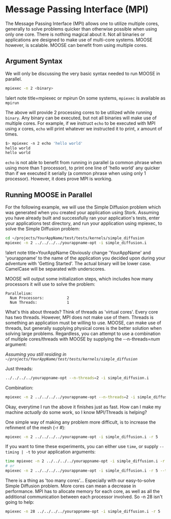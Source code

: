 
# Message Passing Interface (MPI)

The Message Passing Interface (MPI) allows one to utilize multiple cores, generally to solve problems quicker than otherwise possible when using only one core. There is nothing magical about it. Not all binaries or applications are designed to make use of multi-core systems. MOOSE however, is scalable. MOOSE can benefit from using multiple cores.

## Argument Syntax

We will only be discussing the very basic syntax needed to run MOOSE in parallel.

```bash
mpiexec -n 2 <binary>
```

!alert note title=mpiexec or mpirun
On some systems, `mpiexec` is available as `mpirun`

The above will provide 2 processing cores to be utilized while running `binary`. Any binary can be executed, but not all binaries will make use of multiple cores. For example, if we instruct `echo` to be executed with MPI using *x* cores, `echo` will print whatever we instructed it to print, *x* amount of times.

```bash
$> mpiexec -n 2 echo 'hello world'
hello world
hello world
```

`echo` is not able to benefit from running in parallel (a common phrase when using more than 1 processor), to print one line of 'hello world' any quicker than if we executed it serially (a common phrase when using only 1 processor). However, it does prove MPI is working.

## Running MOOSE in Parallel

For the following example, we will use the Simple Diffusion problem which was generated when you created your application using Stork. Assuming you have already built and successfully ran your application's tests, enter your applications test directory, and run your application using mpiexec, to solve the Simple Diffusion problem:

```bash
cd ~/projects/YourAppName/test/tests/kernels/simple_diffusion
mpiexec -n 2 ../../../../yourappname-opt -i simple_diffusion.i
```

!alert note title=YourAppName
Obviously change 'YourAppName' and 'yourappname' to the name of the application you decided upon during your adventure with 'Getting Started'. The actual binary will be lower case. CamelCase will be separated with underscores.

MOOSE will output some initialization steps, which includes how many processors it will use to solve the problem:

```pre
Parallelism:
  Num Processors:          2
  Num Threads:             1
```

What's this about threads? Think of threads as 'virtual cores'. Every core has two threads. However, MPI does not make use of them. Threads is something an application must be willing to use. MOOSE, can make use of threads, but generally supplying physical cores is the better solution when solving large problems. Regardless, you can attempt to use a combination of multiple cores/threads with MOOSE by supplying the --n-threads=*num* argument:

*Assuming you still residing in `~/projects/YourAppName/test/tests/kernels/simple_diffusion`*

Just threads:

```bash
../../../../yourappname-opt --n-threads=2 -i simple_diffusion.i
```

Combination:

```bash
mpiexec -n 2 ../../../../yourappname-opt --n-threads=2 -i simple_diffusion.i
```

Okay, everytime I run the above it finishes just as fast. How can I make my machine *actually* do some work, so I know MPI/Threads is helping?

One simple way of making any problem more difficult, is to increase the refinment of the mesh (-r *#*):

```bash
mpiexec -n 2 ../../../../yourappname-opt -i simple_diffusion.i -r 5
```

If you want to time these experiments, you can either use `time`, or supply `--timing | -t` to your application arguments:

```bash
time mpiexec -n 2 ../../../../yourappname-opt -i simple_diffusion.i -r 5
# or
mpiexec -n 2 ../../../../yourappname-opt -i simple_diffusion.i -r 5 --timing
```

There is a thing as 'too many cores'... Especially with our easy-to-solve Simple Diffusion problem. More cores can mean a decrease in performance. MPI has to allocate memory for each core, as well as all the additional communication between each processor involved. So -n 28 isn't going to help:

```bash
mpiexec -n 28 ../../../../yourappname-opt -i simple_diffusion.i -r 5
```
